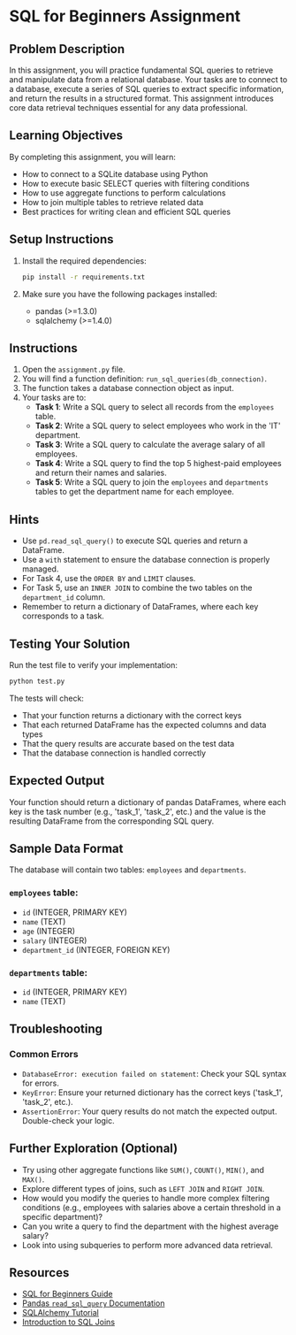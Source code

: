 # SQL for Beginners Assignment

## Problem Description

In this assignment, you will practice fundamental SQL queries to retrieve and manipulate data from a relational database. Your tasks are to connect to a database, execute a series of SQL queries to extract specific information, and return the results in a structured format. This assignment introduces core data retrieval techniques essential for any data professional.

## Learning Objectives

By completing this assignment, you will learn:
- How to connect to a SQLite database using Python
- How to execute basic SELECT queries with filtering conditions
- How to use aggregate functions to perform calculations
- How to join multiple tables to retrieve related data
- Best practices for writing clean and efficient SQL queries

## Setup Instructions

1. Install the required dependencies:
   ```bash
   pip install -r requirements.txt
   ```

2. Make sure you have the following packages installed:
   - pandas (>=1.3.0)
   - sqlalchemy (>=1.4.0)

## Instructions

1. Open the `assignment.py` file.
2. You will find a function definition: `run_sql_queries(db_connection)`.
3. The function takes a database connection object as input.
4. Your tasks are to:
   *   **Task 1**: Write a SQL query to select all records from the `employees` table.
   *   **Task 2**: Write a SQL query to select employees who work in the 'IT' department.
   *   **Task 3**: Write a SQL query to calculate the average salary of all employees.
   *   **Task 4**: Write a SQL query to find the top 5 highest-paid employees and return their names and salaries.
   *   **Task 5**: Write a SQL query to join the `employees` and `departments` tables to get the department name for each employee.

## Hints

*   Use `pd.read_sql_query()` to execute SQL queries and return a DataFrame.
*   Use a `with` statement to ensure the database connection is properly managed.
*   For Task 4, use the `ORDER BY` and `LIMIT` clauses.
*   For Task 5, use an `INNER JOIN` to combine the two tables on the `department_id` column.
*   Remember to return a dictionary of DataFrames, where each key corresponds to a task.

## Testing Your Solution

Run the test file to verify your implementation:
```bash
python test.py
```

The tests will check:
- That your function returns a dictionary with the correct keys
- That each returned DataFrame has the expected columns and data types
- That the query results are accurate based on the test data
- That the database connection is handled correctly

## Expected Output

Your function should return a dictionary of pandas DataFrames, where each key is the task number (e.g., 'task_1', 'task_2', etc.) and the value is the resulting DataFrame from the corresponding SQL query.

## Sample Data Format

The database will contain two tables: `employees` and `departments`.

### `employees` table:
- `id` (INTEGER, PRIMARY KEY)
- `name` (TEXT)
- `age` (INTEGER)
- `salary` (INTEGER)
- `department_id` (INTEGER, FOREIGN KEY)

### `departments` table:
- `id` (INTEGER, PRIMARY KEY)
- `name` (TEXT)

## Troubleshooting

### Common Errors
- `DatabaseError: execution failed on statement`: Check your SQL syntax for errors.
- `KeyError`: Ensure your returned dictionary has the correct keys ('task_1', 'task_2', etc.).
- `AssertionError`: Your query results do not match the expected output. Double-check your logic.

## Further Exploration (Optional)

*   Try using other aggregate functions like `SUM()`, `COUNT()`, `MIN()`, and `MAX()`.
*   Explore different types of joins, such as `LEFT JOIN` and `RIGHT JOIN`.
*   How would you modify the queries to handle more complex filtering conditions (e.g., employees with salaries above a certain threshold in a specific department)?
*   Can you write a query to find the department with the highest average salary?
*   Look into using subqueries to perform more advanced data retrieval.

## Resources

- [SQL for Beginners Guide](https://www.w3schools.com/sql/)
- [Pandas `read_sql_query` Documentation](https://pandas.pydata.org/docs/reference/api/pandas.read_sql_query.html)
- [SQLAlchemy Tutorial](https://docs.sqlalchemy.org/en/14/tutorial/)
- [Introduction to SQL Joins](https://www.geeksforgeeks.org/sql-join-and-different-types-of-joins/)
